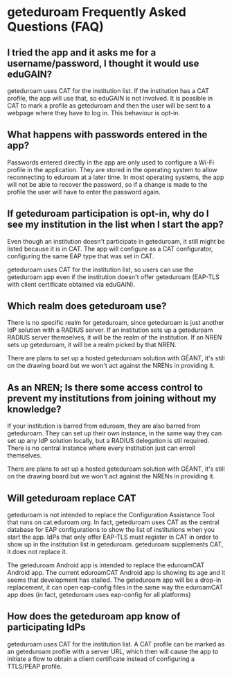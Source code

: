 # geteduroam Frequently Asked Questions (FAQ)


## I tried the app and it asks me for a username/password, I thought it would use eduGAIN?

geteduroam uses CAT for the institution list.  If the institution has a CAT profile, the app will use that, so eduGAIN is not involved.  It is possible in CAT to mark a profile as geteduroam and then the user will be sent to a webpage where they have to log in.  This behaviour is opt-in.


## What happens with passwords entered in the app?

Passwords entered directly in the app are only used to configure a Wi-Fi profile in the application.  They are stored in the operating system to allow reconnecting to eduroam at a later time.  In most operating systems, the app will not be able to recover the password, so if a change is made to the profile the user will have to enter the password again.


## If geteduroam participation is opt-in, why do I see my institution in the list when I start the app?

Even though an institution doesn't participate in geteduroam, it still might be listed because it is in CAT.  The app will configure as a CAT configurator, configuring the same EAP type that was set in CAT.

geteduroam uses CAT for the institution list, so users can use the geteduroam app even if the institution doesn't offer geteduroam (EAP-TLS with client certificate obtained via eduGAIN).


## Which realm does geteduroam use?

There is no specific realm for geteduroam, since geteduroam is just another IdP solution with a RADIUS server.  If an institution sets up a geteduroam RADIUS server themselves, it will be the realm of the institution.  If an NREN sets up geteduroam, it will be a realm picked by that NREN.

There are plans to set up a hosted geteduroam solution with GÉANT, it's still on the drawing board but we won't act against the NRENs in providing it.


## As an NREN; Is there some access control to prevent my institutions from joining without my knowledge?

If your institution is barred from eduroam, they are also barred from geteduroam.  They can set up their own instance, in the same way they can set up any IdP solution locally, but a RADIUS delegation is stil required.  There is no central instance where every institution just can enroll themselves.

There are plans to set up a hosted geteduroam solution with GÉANT, it's still on the drawing board but we won't act against the NRENs in providing it.


## Will geteduroam replace CAT

geteduroam is not intended to replace the Configuration Assistance Tool that runs on cat.eduroam.org.  In fact, geteduroam uses CAT as the central database for EAP configurations to show the list of institutions when you start the app.  IdPs that only offer EAP-TLS must register in CAT in order to show up in the institution list in geteduroam.  geteduroam supplements CAT, it does not replace it.

The geteduroam Android app is intended to replace the eduroamCAT Android app.  The current eduroamCAT Android app is showing its age and it seems that development has stalled.  The geteduroam app will be a drop-in replacement, it can open eap-config files in the same way the eduroamCAT app does (in fact, geteduroam uses eap-config for all platforms)


## How does the geteduroam app know of participating IdPs

geteduroam uses CAT for the institution list.  A CAT profile can be marked as an geteduroam profile with a server URL, which then will cause the app to initiate a flow to obtain a client certificate instead of configuring a TTLS/PEAP profile.
